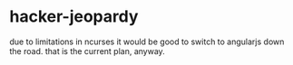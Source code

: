 hacker-jeopardy
===============

due to limitations in ncurses it would be good to switch to angularjs down the road. that is the current plan, anyway.
